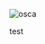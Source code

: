 ![osca](https://user-images.githubusercontent.com/85078495/136645881-f317425b-9604-40fe-aa37-0f270a251851.jpeg)

test
